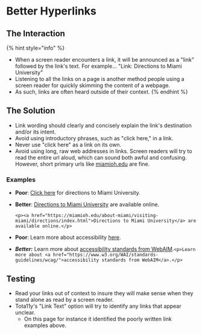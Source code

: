 # Better Hyperlinks

## The Interaction

{% hint style="info" %}
* When a screen reader encounters a link, it will be announced as a "link" followed by the link's text. For example... "Link: Directions to Miami University"
* Listening to all the links on a page is another method people using a screen reader for quickly skimming the content of a webpage.
* As such, links are often heard outside of their context.
{% endhint %}

## The Solution

* Link wording should clearly and concisely explain the link's destination and/or its intent.
* Avoid using introductory phrases, such as "click here," in a link. 
* Never use "click here" as a link on its own.
* Avoid using long, raw web addresses in links. Screen readers will try to read the entire url aloud, which can sound both awful and confusing. However, short primary urls like [miamioh.edu](https://miamioh.edu) are fine.

### Examples

* **Poor**: [Click here](https://miamioh.edu/about-miami/visiting-miami/directions/index.html) for directions to Miami University.
* **Better**: [Directions to Miami University](https://miamioh.edu/about-miami/visiting-miami/directions/index.html) are available online.

  `<p><a href="https://miamioh.edu/about-miami/visiting-miami/directions/index.html">Directions to Miami University</a> are available online.</p>`

* **Poor**: Learn more about accessibility [here](http://webaim.org/standards/wcag/).
* _**Better:**_ Learn more about [accessibility standards from WebAIM](https://www.w3.org/WAI/intro/wcag).`<p>Learn more about <a href="https://www.w3.org/WAI/standards-guidelines/wcag/">accessibility standards from WebAIM</a>.</p>`

## Testing

* Read your links out of context to insure they will make sense when they stand alone as read by a screen reader.
* Tota11y's "Link Text" option will try to identify any links that appear unclear. 
  * On this page for instance it identified the poorly written link examples above.

